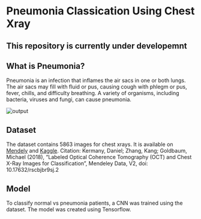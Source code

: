 # Pneumonia Classication Using Chest Xray

## This repository is currently under developemnt

## What is Pneumonia?
Pneumonia is an infection that inflames the air sacs in one or both lungs. The air sacs may fill with fluid or pus, causing cough with phlegm or pus, fever, chills, and difficulty breathing. A variety of organisms, including bacteria, viruses and fungi, can cause pneumonia.

![output](https://user-images.githubusercontent.com/73304837/199782704-e6a2e78e-dfab-4de6-9faa-a04f02152016.png)



## Dataset
The dataset contains 5863 images for chest xrays. It is available on [Mendely](https://data.mendeley.com/datasets/rscbjbr9sj/2) and [Kaggle](https://www.kaggle.com/datasets/paultimothymooney/chest-xray-pneumonia).
Citation: Kermany, Daniel; Zhang, Kang; Goldbaum, Michael (2018), “Labeled Optical Coherence Tomography (OCT) and Chest X-Ray Images for Classification”, Mendeley Data, V2, doi: 10.17632/rscbjbr9sj.2


## Model
To classify normal vs pneumonia patients, a CNN was trained using the dataset. The model was created using Tensorflow.
